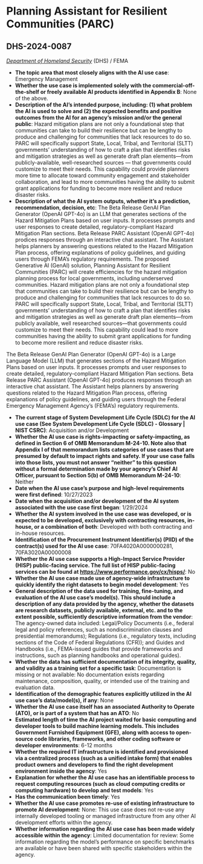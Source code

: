 # Planning Assistant for Resilient Communities (PARC)
## DHS-2024-0087
_[Department of Homeland Security](<../3_agency/Department of Homeland Security.md>)_ (DHS) / FEMA


+ **The topic area that most closely aligns with the AI use case**: Emergency Management
+ **Whether the use case is implemented solely with the commercial-off-the-shelf or freely available AI products identified in Appendix B**: None of the above.
+ **Description of the AI’s intended purpose, including: (1) what problem the AI is used to solve and (2) the expected benefits and positive outcomes from the AI for an agency’s mission and/or the general public**: Hazard mitigation plans are not only a foundational step that communities can take to build their resilience but can be lengthy to produce and challenging for communities that lack resources to do so. PARC will specifically support State, Local, Tribal, and Territorial (SLTT) governments’ understanding of how to craft a plan that identifies risks and mitigation strategies as well as generate draft plan elements—from publicly-available, well-researched sources — that governments could customize to meet their needs. This capability could provide planners more time to allocate toward community engagement and stakeholder collaboration, and lead to more communities having the ability to submit grant applications for funding to become more resilient and reduce disaster risks.
+ **Description of what the AI system outputs, whether it’s a prediction, recommendation, decision, etc**: The Beta Release GenAI Plan Generator (OpenAI GPT-4o) is an LLM that  generates sections of the Hazard Mitigation Plans based on user inputs. It processes prompts and user responses to create detailed, regulatory-compliant Hazard Mitigation Plan sections.  Beta Release PARC Assistant (OpenAI GPT-4o) prodices responses through an interactive chat assistant. The Assistant helps planners by answering questions related to the Hazard Mitigation Plan process, offering explanations of policy guidelines, and guiding users through FEMA’s regulatory requirements.
The proposed Generative AI (GenAI) solution, Planning Assistant for Resilient Communities (PARC) will create efficiencies for the hazard mitigation planning process for local governments, including underserved communities. Hazard mitigation plans are not only a foundational step that communities can take to build their resilience but can be lengthy to produce and challenging for communities that lack resources to do so. PARC will specifically support State, Local, Tribal, and Territorial (SLTT) governments’ understanding of how to craft a plan that identifies risks and mitigation strategies as well as generate draft plan elements—from publicly available, well researched sources—that governments could customize to meet their needs. This capability could lead to more communities having the ability to submit grant applications for funding to become more resilient and reduce disaster risks. 

The Beta Release GenAI Plan Generator (OpenAI GPT-4o) is a Large Language Model (LLM) that generates sections of the Hazard Mitigation Plans based on user inputs. It processes prompts and user responses to create detailed, regulatory-compliant Hazard Mitigation Plan sections.  Beta Release PARC Assistant (OpenAI GPT-4o) produces responses through an interactive chat assistant. The Assistant helps planners by answering questions related to the Hazard Mitigation Plan process, offering explanations of policy guidelines, and guiding users through the Federal Emergency Management Agency’s (FEMA’s) regulatory requirements. 
+ **The current stage of System Development Life Cycle (SDLC) for the AI use case (See System Development Life Cycle (SDLC) - Glossary | NIST CSRC)**: Acquisition and/or Development
+ **Whether the AI use case is rights-impacting or safety-impacting, as defined in Section 6 of OMB Memorandum M-24-10. Note also that Appendix I of that memorandum lists categories of use cases that are presumed by default to impact rights and safety. If your use case falls into those lists, you must not answer “neither” to this question without a formal determination made by your agency’s Chief AI Officer, pursuant to Section 5(b) of OMB Memorandum M-24-10**: Neither
+ **Date when the AI use case’s purpose and high-level requirements were first defined**: 10/27/2023
+ **Date when the acquisition and/or development of the AI system associated with the use case first began**: 1/29/2024
+ **Whether the AI system involved in the use case was developed, or is expected to be developed, exclusively with contracting resources, in-house, or a combination of both**: Developed with both contracting and in-house resources.
+ **Identification of the Procurement Instrument Identifier(s) (PIID) of the contract(s) used for the AI use case**: 70FA4020A0000000281, 70FA3020A00000008
+ **Whether the AI use case supports a High-Impact Service Provider (HISP) public-facing service. The full list of HISP public-facing services can be found at https://www.performance.gov/cx/hisps/**: No
+ **Whether the AI use case made use of agency-wide infrastructure to quickly identify the right datasets to begin model development**: Yes
+ **General description of the data used for training, fine-tuning, and evaluation of the AI use case’s model(s). This should include a description of any data provided by the agency, whether the datasets are research datasets, publicly available, external, etc. and to the extent possible, sufficiently descriptive information from the vendor**: The agency-owned data included: Legal/Policy Documents (i.e., federal legal and policy references, such as nondiscrimination clauses and presidential memorandums); Regulations (i.e., regulatory texts, including sections of the Code of Federal Regulations (CFR)); and Guides and Handbooks (i.e., FEMA-issued guides that provide frameworks and instructions, such as planning handbooks and operational guides).
+ **Whether the data has sufficient documentation of its integrity, quality, and validity as a training set for a specific task**: Documentation is missing or not available: No documentation exists regarding maintenance, composition, quality, or intended use of the training and evaluation data.
+ **Identification of the demographic features explicitly utilized in the AI use case’s data/model(s), if any**: None
+ **Whether the AI use case itself has an associated Authority to Operate (ATO), or is part of a system that has an ATO**: No
+ **Estimated length of time the AI project waited for basic computing and developer tools to build machine learning models. This includes Government Furnished Equipment (GFE), along with access to open-source code libraries, frameworks, and other coding software or developer environments**: 6-12 months
+ **Whether the required IT infrastructure is identified and provisioned via a centralized process (such as a unified intake form) that enables product owners and developers to find the right development environment inside the agency**: Yes
+ **Explanation for whether the AI use case has an identifiable process to request computing resources (such as cloud computing credits or computing hardware) to develop and test models**: Yes
+ **Has the communication been timely**: Yes
+ **Whether the AI use case promotes re-use of existing infrastructure to promote AI development**: None: This use case does not re-use any internally developed tooling or managed infrastructure from any other AI development efforts within the agency.
+ **Whether information regarding the AI use case has been made widely accessible within the agency**: Limited documentation for review: Some information regarding the model’s performance on specific benchmarks are available or have been shared with specific stakeholders within the agency.